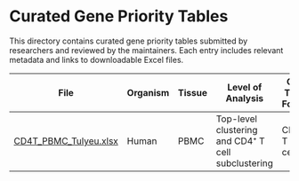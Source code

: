 # Curated Gene Priority Tables

This directory contains curated gene priority tables submitted by researchers and reviewed by the maintainers. Each entry includes relevant metadata and links to downloadable Excel files.

| File | Organism | Tissue | Level of Analysis | Cell Type Focus | Published | Citation |
|------|----------|--------|--------------------|------------------|-----------|----------|
| [CD4T_PBMC_Tulyeu.xlsx](CD4T_PBMC_Tulyeu.xlsx) | Human | PBMC | Top-level clustering and CD4⁺ T cell subclustering | CD4⁺ T cells | No | Currently under review |
